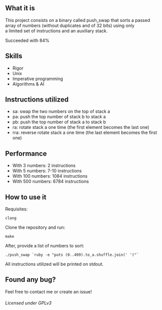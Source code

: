 <div align="center">
</div>
<div align="center">
</div>

## What it is
This project consists on a binary called push_swap that sorts a passed array of numbers (without duplicates and of 32 bits) using only  
a limited set of instructions and an auxiliary stack.

Succeeded with 84%

## Skills
- Rigor
- Unix
- Imperative programming
- Algorithms & AI

## Instructions utilized
- sa: swap the two numbers on the top of stack a
- pa: push the top number of stack b to stack a
- pb: push the top number of stack a to stack b
- ra: rotate stack a one time (the first element becomes the last one)
- rra: reverse rotate stack a one time (the last element becomes the first one)

## Performance
- With 3 numbers: 2 instructions
- With 5 numbers: 7-10 instructions
- With 100 numbers: 1084 instructions
- With 500 numbers: 6784 instructions

## How to use it
Requisites:
```shell
clang
```

Clone the repository and run:
```shell
make
```

After, provide a list of numbers to sort:
``` shell
./push_swap `ruby -e "puts (0..499).to_a.shuffle.join(' ')"`
```

All instructions utilized will be printed on stdout.

## Found any bug?
Feel free to contact me or create an issue!

###### Licensed under GPLv3
